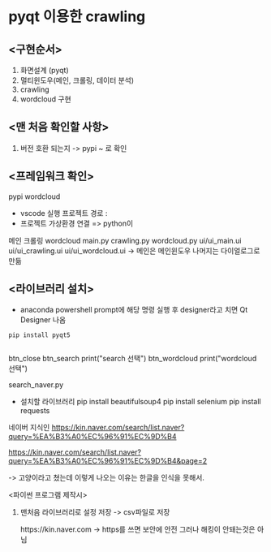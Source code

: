 # pyqt 이용한 crawling

## <구현순서>
1. 화면설계 (pyqt)
2. 멀티윈도우(메인, 크롤링, 데이터 분석)
3. crawling
4. wordcloud 구현

## <맨 처음 확인할 사항>
1. 버전 호환 되는지 -> pypi ~ 로 확인

## <프레임워크 확인>
pypi wordcloud

- vscode 실행
프로젝트 경로 : 
- 프로젝트 가상환경 연결
=> python이 

메인             크롤링             wordcloud
main.py        crawling.py        wordcloud.py
ui/ui_main.ui  ui/ui_crawling.ui  ui/ui_wordcloud.ui
-> 메인은 메인윈도우 나머지는 다이얼로그로 만듦

## <라이브러리 설치>
* anaconda powershell prompt에 해당 명령 실행 후 designer라고 치면 Qt Designer 나옴
```
pip install pyqt5
```
![]()


btn_close
btn_search
print("search 선택")
btn_wordcloud
print("wordcloud 선택")

search_naver.py
- 설치할 라이브러리
pip install beautifulsoup4
pip install selenium
pip install requests

네이버 지식인
https://kin.naver.com/search/list.naver?query=%EA%B3%A0%EC%96%91%EC%9D%B4

https://kin.naver.com/search/list.naver?query=%EA%B3%A0%EC%96%91%EC%9D%B4&page=2 

-> 고양이라고 쳤는데 이렇게 나오는 이유는 한글을 인식을 못해서. 

<파이썬 프로그램 제작시>
1. 맨처음 라이브러리로 설정
저장 -> csv파일로 저장
<ul class = "basic1>

<구조설계>
함수
def naverKin('검색어', '페이지')

for i in range(100):

lineedit => le_search
검색 -> btn_search
저장 -> btn_save

+ linux crontab
+ 페이지네이션
+ bs4, quote_plus, codecs, requests

+ 아이디 비번이 안나오게 감싸는 것이 있음
get 은 보임
post로 보내면 안보임. 그래도 해킹 가능 그럴때
https://kin.naver.com -> https를 쓰면 보안에 안전 그러나 해킹이 안돼는것은 아님



